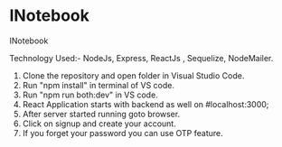 # INotebook
INotebook

Technology Used:-
NodeJs, Express, ReactJs , Sequelize, NodeMailer.

1. Clone the repository and open folder in Visual Studio Code.
2. Run "npm install" in terminal of VS code.
3. Run "npm run both:dev" in VS code.
4. React Application starts with backend as well on #localhost:3000;
5. After server started running goto browser.
6.  Click on signup and create your account.
7.  If you forget your password you can use OTP feature.
